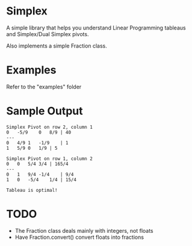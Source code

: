 Simplex
=======
A simple library that helps you understand Linear Programming tableaus and Simplex/Dual Simplex pivots.

Also implements a simple Fraction class.

Examples
========
Refer to the "examples" folder

Sample Output
=============

    Simplex Pivot on row 2, column 1
    0	-5/9	0	8/9	| 40
    ---
    0	4/9	1	-1/9	| 1
    1	5/9	0	1/9	| 5

    Simplex Pivot on row 1, column 2
    0	0	5/4	3/4	| 165/4
    ---
    0	1	9/4	-1/4	| 9/4
    1	0	-5/4	1/4	| 15/4

    Tableau is optimal!

TODO
====
* The Fraction class deals mainly with integers, not floats
* Have Fraction.convert() convert floats into fractions